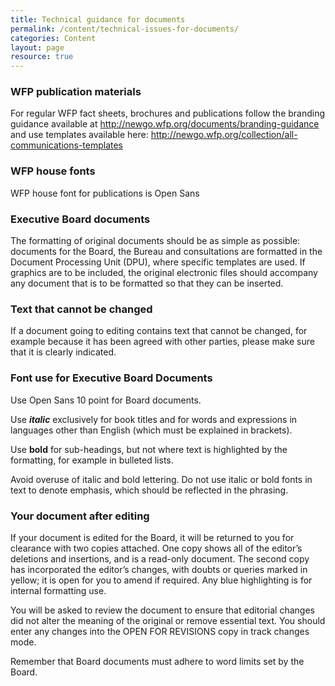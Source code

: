 ```yaml
---
title: Technical guidance for documents
permalink: /content/technical-issues-for-documents/
categories: Content
layout: page
resource: true
---
```


### WFP publication materials

For regular WFP fact sheets, brochures and publications follow the branding guidance available at http://newgo.wfp.org/documents/branding-guidance and use templates available here: http://newgo.wfp.org/collection/all-communications-templates

### WFP house fonts

WFP house font for publications is Open Sans

### Executive Board documents

The formatting of original documents should be as simple as possible: documents for the Board, the Bureau and consultations are formatted in the Document Processing Unit (DPU), where specific templates are used. If graphics are to be included, the original electronic files should accompany any document that is to be formatted so that they can be inserted.

### Text that cannot be changed

If a document going to editing contains text that cannot be changed, for example because it has been agreed with other parties, please make sure that it is clearly indicated.

### Font use for Executive Board Documents

Use Open Sans 10 point for Board documents.


Use **_italic_** exclusively for book titles and for words and expressions in languages other than English (which must be explained in brackets).

Use **bold** for sub-headings, but not where text is highlighted by the formatting, for example in bulleted lists.

Avoid overuse of italic and bold lettering. Do not use italic or bold fonts in text to denote emphasis, which should be reflected in the phrasing.


### Your document after editing

If your document is edited for the Board, it will be returned to you for clearance with two copies attached. One copy shows all of the editor’s deletions and insertions, and is a read-only document. The second copy has incorporated the editor’s changes, with doubts or queries marked in yellow; it is open for you to amend if required. Any blue highlighting is for internal formatting use.

You will be asked to review the document to ensure that editorial changes did not alter the meaning of the original or remove essential text. You should enter any changes into the OPEN FOR REVISIONS copy in track changes mode.

Remember that Board documents must adhere to word limits set by the Board.